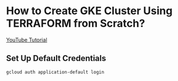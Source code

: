 # How to Create GKE Cluster Using TERRAFORM from Scratch?

[YouTube Tutorial](https://youtu.be/XTcos7s0iDo)

## Set Up Default Credentials
```bash
gcloud auth application-default login
```
